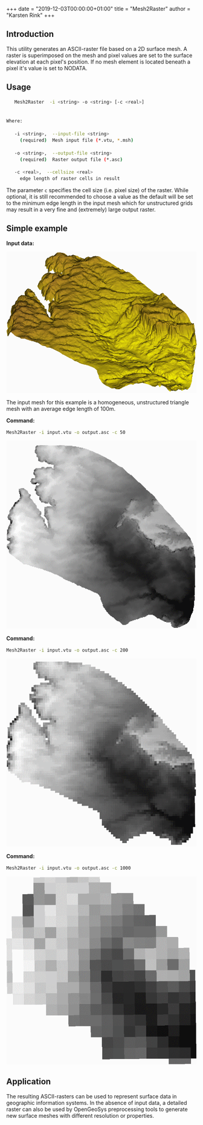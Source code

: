 +++
date = "2019-12-03T00:00:00+01:00"
title = "Mesh2Raster"
author = "Karsten Rink"
+++

## Introduction

This utility generates an ASCII-raster file based on a 2D surface mesh. A raster is superimposed on the mesh and pixel values are set to the surface elevation at each pixel's position. If no mesh element is located beneath a pixel it's value is set to NODATA.

## Usage

```bash
   Mesh2Raster  -i <string> -o <string> [-c <real>]


Where:

   -i <string>,  --input-file <string>
     (required)  Mesh input file (*.vtu, *.msh)

   -o <string>,  --output-file <string>
     (required)  Raster output file (*.asc)

   -c <real>,  --cellsize <real>
     edge length of raster cells in result
```

The parameter ```c``` specifies the cell size (i.e. pixel size) of the raster. While optional, it is still recommended to choose a value as the default will be set to the minimum edge length in the input mesh which for unstructured grids may result in a very fine and (extremely) large output raster.

## Simple example

**Input data:**

![2D surface mesh.](Mesh2Raster-input.png#two-third "2D surface mesh.")

The input mesh for this example is a homogeneous, unstructured triangle mesh with an average edge length of 100m.

**Command:**

```bash
Mesh2Raster -i input.vtu -o output.asc -c 50
```

![output50](Mesh2Raster-output50.png#two-third "The generated output raster has a size of 340x333 pixels and represents the original surface well. Given the average edge length of 100m in the original mesh, an even smaller cellsize would not have contained more details but resulted in a larger file size. Conversely, a larger cellsize might result in artefacts due to undersampling, see [Nyquist criterion](https://en.wikipedia.org/wiki/Nyquist_rate).")

**Command:**

```bash
Mesh2Raster -i input.vtu -o output.asc -c 200
```

![output200](Mesh2Raster-output200.png#two-third "The generated output raster has a size of 85x84 pixels and still represents the original surface reasonably well, despite visible undersampling.")

**Command:**

```bash
Mesh2Raster -i input.vtu -o output.asc -c 1000
```

![output1000](Mesh2Raster-output1000.png#two-third "The generated output raster has a size of 17x17 pixels and shows severy undersampling. However, this is the resolution that a large number of weather data products are available at.")

## Application

The resulting ASCII-rasters can be used to represent surface data in geographic information systems. In the absence of input data, a detailed raster can also be used by OpenGeoSys preprocessing tools to generate new surface meshes with different resolution or properties.
